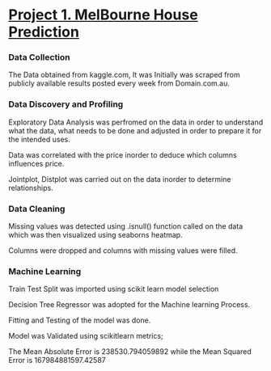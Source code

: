 # [Project 1. MelBourne House Prediction](https://github.com/Felixishabiyi/Data-Science-Projects/blob/main/MelBourne%20House%20Prediction%20Model.ipynb)
### Data Collection
The Data obtained from kaggle.com, It was Initially was scraped from publicly available results posted every week from Domain.com.au.

### Data Discovery and Profiling
Exploratory Data Analysis was perfromed on the data in order to understand what the data, what needs to be done and adjusted in order to prepare it for the intended uses.

Data was correlated with the price inorder to deduce which columns influences price.

Jointplot, Distplot was carried out on the data inorder to determine relationships.

### Data Cleaning
Missing values was detected using .isnull() function called on the data which was then visualized using seaborns heatmap.

Columns were dropped and columns with missing values were filled.

### Machine Learning
Train Test Split was imported using scikit learn model selection

Decision Tree Regressor was adopted for the Machine learning Process.

Fitting and Testing of the model was done.

Model was Validated using scikitlearn metrics;

The Mean Absolute Error is 238530.794059892 while the Mean Squared Error is 167984881597.42587
